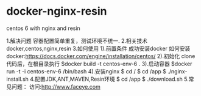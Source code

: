 
# docker-nginx-resin
centos 6 with nginx and resin

1.解决问题
  容器配置简单重复，测试环境不统一.
2.相关技术
     docker,centos,nginx,resin
   3.如何使用
     1).前置条件
        成功安装docker
        如何安装docker:https://docs.docker.com/engine/installation/centos/
     2).初始化
        clone代码后，在根目录执行
        $docker build -t centos-env-6 .
     3).启动容器
        $docker run -t -i centos-env-6 /bin/bash
     4).安装nginx
        $ cd /
        $ cd /app
        $ ./nginx-install.sh
   4.配置JDK,ANT,MAVEN,Resin环境
      $ cd /app
      $ ./download.sh
   5.常见问题：
     访问:http://www.faceye.com
